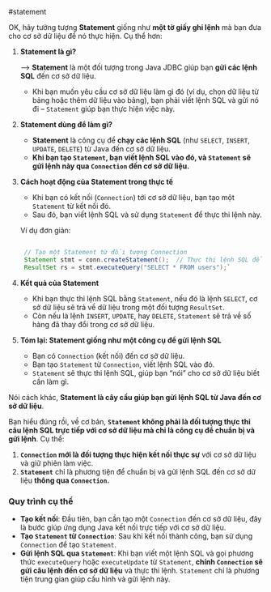 #statement


OK, hãy tưởng tượng **Statement** giống như **một tờ giấy ghi lệnh** mà bạn đưa cho cơ sở dữ liệu để nó thực hiện. Cụ thể hơn:

1. **Statement là gì?**
    
    --> **Statement** là một đối tượng trong Java JDBC giúp bạn **gửi các lệnh SQL** đến cơ sở dữ liệu.
    - Khi bạn muốn yêu cầu cơ sở dữ liệu làm gì đó (ví dụ, chọn dữ liệu từ bảng hoặc thêm dữ liệu vào bảng), bạn phải viết lệnh SQL và gửi nó đi – `Statement` giúp bạn thực hiện việc này.
2. **Statement dùng để làm gì?**
    
    - **Statement** là công cụ để **chạy các lệnh SQL** (như `SELECT`, `INSERT`, `UPDATE`, `DELETE`) từ Java đến cơ sở dữ liệu.
    - **Khi bạn tạo `Statement`, bạn viết lệnh SQL vào đó, và `Statement` sẽ gửi lệnh này qua `Connection` đến cơ sở dữ liệu.**
3. **Cách hoạt động của Statement trong thực tế**
    
    - Khi bạn có kết nối (`Connection`) tới cơ sở dữ liệu, bạn tạo một `Statement` từ kết nối đó.
    - Sau đó, bạn viết lệnh SQL và sử dụng `Statement` để thực thi lệnh này.
    
    Ví dụ đơn giản:
    
    
    
    
   ```java

    // Tạo một Statement từ đối tượng Connection 
    Statement stmt = conn.createStatement();  // Thực thi lệnh SQL để lấy dữ liệu từ bảng "users" 
    ResultSet rs = stmt.executeQuery("SELECT * FROM users");`
    ```
    
4. **Kết quả của Statement**
    
    - Khi bạn thực thi lệnh SQL bằng `Statement`, nếu đó là lệnh `SELECT`, cơ sở dữ liệu sẽ trả về dữ liệu trong một đối tượng `ResultSet`.
    - Còn nếu là lệnh `INSERT`, `UPDATE`, hay `DELETE`, `Statement` sẽ trả về số hàng đã thay đổi trong cơ sở dữ liệu.
5. **Tóm lại: Statement giống như một công cụ để gửi lệnh SQL**
    
    - Bạn có `Connection` (kết nối) đến cơ sở dữ liệu.
    - Bạn tạo `Statement` từ `Connection`, viết lệnh SQL vào đó.
    - `Statement` sẽ thực thi lệnh SQL, giúp bạn “nói” cho cơ sở dữ liệu biết cần làm gì.

Nói cách khác, **Statement là cây cầu giúp bạn gửi lệnh SQL từ Java đến cơ sở dữ liệu**.

Bạn hiểu đúng rồi, về cơ bản, **`Statement` không phải là đối tượng thực thi câu lệnh SQL trực tiếp với cơ sở dữ liệu mà chỉ là công cụ để chuẩn bị và gửi lệnh**. Cụ thể:

1. **`Connection` mới là đối tượng thực hiện kết nối thực sự** với cơ sở dữ liệu và giữ phiên làm việc.
2. **`Statement`** chỉ là phương tiện để chuẩn bị và gửi lệnh SQL đến cơ sở dữ liệu **thông qua `Connection`.**

### Quy trình cụ thể

- **Tạo kết nối**: Đầu tiên, bạn cần tạo một `Connection` đến cơ sở dữ liệu, đây là bước giúp ứng dụng Java kết nối trực tiếp với cơ sở dữ liệu.
- **Tạo `Statement` từ `Connection`**: Sau khi kết nối thành công, bạn sử dụng `Connection` để tạo `Statement`.
- **Gửi lệnh SQL qua `Statement`**: Khi bạn viết một lệnh SQL và gọi phương thức `executeQuery` hoặc `executeUpdate` từ `Statement`, **chính `Connection` sẽ gửi câu lệnh đến cơ sở dữ liệu** và thực thi lệnh. `Statement` chỉ là phương tiện trung gian giúp cấu hình và gửi lệnh này.